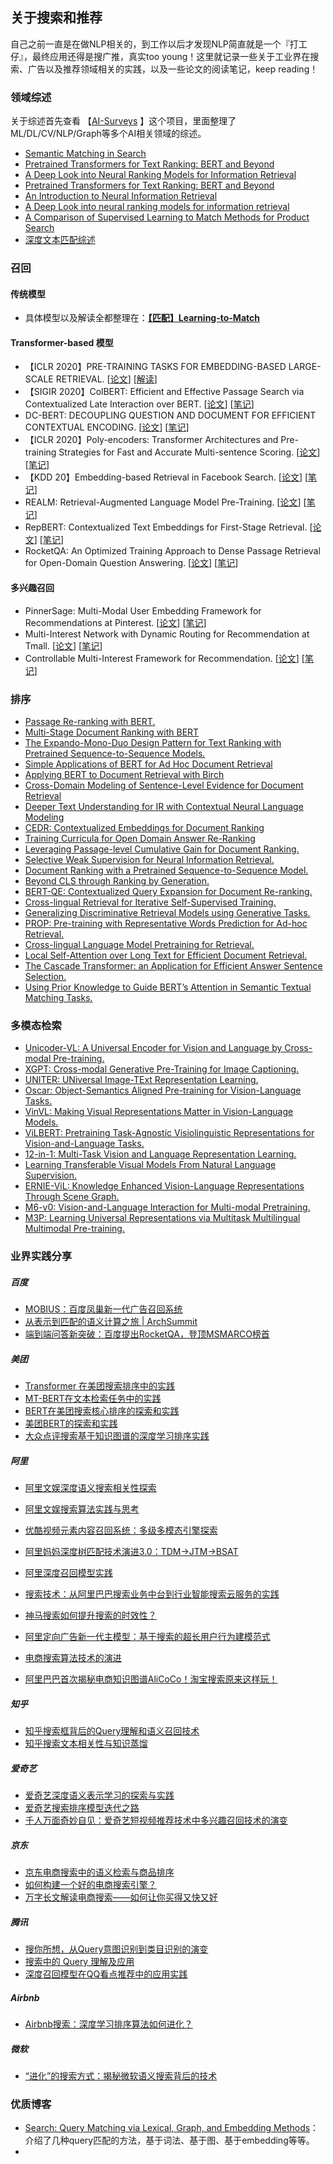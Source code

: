 ## 关于搜索和推荐

自己之前一直是在做NLP相关的，到工作以后才发现NLP简直就是一个『打工仔』，最终应用还得是搜广推，真实too young！这里就记录一些关于工业界在搜索、广告以及推荐领域相关的实践，以及一些论文的阅读笔记，keep reading！

### 领域综述

关于综述首先查看 【[AI-Surveys](https://github.com/KaiyuanGao/AI-Surveys) 】这个项目，里面整理了ML/DL/CV/NLP/Graph等多个AI相关领域的综述。

- [Semantic Matching in Search](http://www.hangli-hl.com/uploads/3/4/4/6/34465961/ml_for_match-step2.pdf)
- [Pretrained Transformers for Text Ranking: BERT and Beyond](https://arxiv.org/pdf/2010.06467.pdf)
- [A Deep Look into Neural Ranking Models for Information Retrieval](https://arxiv.org/pdf/1903.06902.pdf)
- [Pretrained Transformers for Text Ranking: BERT and Beyond](https://arxiv.org/pdf/2010.06467.pdf)
- [An Introduction to Neural Information Retrieval](https://www.microsoft.com/en-us/research/uploads/prod/2017/06/fntir2018-neuralir-mitra.pdf)
- [A Deep Look into neural ranking models for information retrieval](https://arxiv.org/abs/1903.06902) 
- [A Comparison of Supervised Learning to Match Methods for Product Search](https://arxiv.org/abs/2007.10296)
- [深度文本匹配综述](http://cjc.ict.ac.cn/online/onlinepaper/pl-201745181647.pdf)

### 召回

#### 传统模型

- 具体模型以及解读全都整理在：[**【匹配】Learning-to-Match**](https://github.com/KaiyuanGao/NLP-RoadMap/blob/master/docs/4.Natural_Language_Processing/4.4-Text_Matching/[匹配]Learning-to-Match.md)

#### Transformer-based 模型

- 【ICLR 2020】PRE-TRAINING TASKS FOR EMBEDDING-BASED LARGE-SCALE RETRIEVAL.  [[论文](https://arxiv.org/abs/2002.03932)] [[解读]()]
- 【SIGIR 2020】ColBERT: Efficient and Effective Passage Search via Contextualized Late Interaction over BERT. [[论文](https://arxiv.org/abs/2004.12832)] [[笔记](https://github.com/KaiyuanGao/NLP-RoadMap/blob/master/docs/6.Recommend_Search/ColBERT.md)]
- DC-BERT: DECOUPLING QUESTION AND DOCUMENT FOR EFFICIENT CONTEXTUAL ENCODING. [[论文](https://arxiv.org/abs/2002.12591)] [[笔记](https://github.com/KaiyuanGao/NLP-RoadMap/blob/master/docs/6.Recommend_Search/DC-BERT%E7%AC%94%E8%AE%B0.md)]
- 【ICLR 2020】Poly-encoders: Transformer Architectures and Pre-training Strategies for Fast and Accurate Multi-sentence Scoring. [[论文](https://arxiv.org/abs/1905.01969)] [[笔记](https://github.com/KaiyuanGao/NLP-RoadMap/blob/master/docs/6.Recommend_Search/Poly-Encoder笔记.md)]
- 【KDD 20】Embedding-based Retrieval in Facebook Search. [[论文](https://arxiv.org/abs/2006.11632)] [[笔记](https://github.com/KaiyuanGao/NLP-RoadMap/blob/master/docs/6.Recommend_Search/Facebook向量化检索.md)]
- REALM: Retrieval-Augmented Language Model Pre-Training. [[论文](https://arxiv.org/abs/2002.08909)] [[笔记](https://mp.weixin.qq.com/s/6V1HYNPA3qIyKwcQmdRSbw)]
- RepBERT: Contextualized Text Embeddings for First-Stage Retrieval.  [[论文](https://arxiv.org/abs/2006.15498)] [[笔记](https://mp.weixin.qq.com/s/6V1HYNPA3qIyKwcQmdRSbw)]
- RocketQA: An Optimized Training Approach to Dense Passage Retrieval for Open-Domain Question Answering. [[论文](https://arxiv.org/abs/2010.08191)] [[笔记](https://github.com/KaiyuanGao/NLP-RoadMap/blob/master/docs/4.Natural_Language_Processing/4.13-Question_Answering/RocketQA.md)]

#### 多兴趣召回

- PinnerSage: Multi-Modal User Embedding Framework for Recommendations at Pinterest. [[论文](https://arxiv.org/abs/2007.03634)] [[笔记]()]
- Multi-Interest Network with Dynamic Routing for Recommendation at Tmall. [[论文](https://arxiv.org/pdf/1904.08030.pdf)] [[笔记]()]
- Controllable Multi-Interest Framework for Recommendation. [[论文](https://arxiv.org/pdf/1904.08030.pdf)] [[笔记]()]

### 排序

- [Passage Re-ranking with BERT.](https://arxiv.org/pdf/1901.04085.pdf)
- [Multi-Stage Document Ranking with BERT](https://arxiv.org/pdf/1910.14424.pdf)
- [The Expando-Mono-Duo Design Pattern for Text Ranking with Pretrained Sequence-to-Sequence Models.](https://arxiv.org/pdf/2101.05667.pdf)
- [Simple Applications of BERT for Ad Hoc Document Retrieval](https://arxiv.org/pdf/1903.10972.pdf)
- [Applying BERT to Document Retrieval with Birch](https://www.aclweb.org/anthology/D19-3004.pdf)
- [Cross-Domain Modeling of Sentence-Level Evidence for Document Retrieval](https://www.aclweb.org/anthology/D19-1352.pdf)
- [Deeper Text Understanding for IR with Contextual Neural Language Modeling](https://arxiv.org/pdf/1905.09217.pdf)
- [CEDR: Contextualized Embeddings for Document Ranking](https://arxiv.org/pdf/1904.07094.pdf)
- [Training Curricula for Open Domain Answer Re-Ranking](https://arxiv.org/pdf/2004.14269.pdf)
- [Leveraging Passage-level Cumulative Gain for Document Ranking.](https://dl.acm.org/doi/pdf/10.1145/3366423.3380305) 
- [Selective Weak Supervision for Neural Information Retrieval.](https://arxiv.org/pdf/2001.10382.pdf) 
- [Document Ranking with a Pretrained Sequence-to-Sequence Model.](https://arxiv.org/pdf/2003.06713.pdf)
- [Beyond CLS through Ranking by Generation.](https://arxiv.org/pdf/2010.03073.pdf) 
- [BERT-QE: Contextualized Query Expansion for Document Re-ranking.](https://arxiv.org/pdf/2009.07258.pdf)
- [Cross-lingual Retrieval for Iterative Self-Supervised Training.](https://arxiv.org/pdf/2006.09526.pdf) 
- [Generalizing Discriminative Retrieval Models using Generative Tasks.](https://github.com/Albert-Ma/awesome-pretrained-models-for-information-retrieval/blob/main)
- [PROP: Pre-training with Representative Words Prediction for Ad-hoc Retrieval.](https://arxiv.org/pdf/2010.10137.pdf)
- [Cross-lingual Language Model Pretraining for Retrieval.](https://github.com/Albert-Ma/awesome-pretrained-models-for-information-retrieval/blob/main) 
- [Local Self-Attention over Long Text for Efficient Document Retrieval.](https://arxiv.org/pdf/2005.04908.pdf)
- [The Cascade Transformer: an Application for Efficient Answer Sentence Selection.](https://arxiv.org/pdf/2005.02534.pdf)
- [Using Prior Knowledge to Guide BERT’s Attention in Semantic Textual Matching Tasks.](https://arxiv.org/pdf/2102.10934.pdf)

### 多模态检索

- [Unicoder-VL: A Universal Encoder for Vision and Language by Cross-modal Pre-training.](https://arxiv.org/pdf/1908.06066.pdf) 
- [XGPT: Cross-modal Generative Pre-Training for Image Captioning.](https://arxiv.org/pdf/2003.01473.pdf) 
- [UNITER: UNiversal Image-TExt Representation Learning.](https://arxiv.org/pdf/1909.11740.pdf) 
- [Oscar: Object-Semantics Aligned Pre-training for Vision-Language Tasks.](https://arxiv.org/pdf/2004.06165.pdf) 
- [VinVL: Making Visual Representations Matter in Vision-Language Models.](https://arxiv.org/pdf/2101.00529.pdf)
- [ViLBERT: Pretraining Task-Agnostic Visiolinguistic Representations for Vision-and-Language Tasks.](https://arxiv.org/pdf/1908.02265.pdf)
- [12-in-1: Multi-Task Vision and Language Representation Learning.](https://arxiv.org/pdf/1912.02315.pdf)
- [Learning Transferable Visual Models From Natural Language Supervision.](https://arxiv.org/pdf/2103.00020.pdf) 
- [ERNIE-ViL: Knowledge Enhanced Vision-Language Representations Through Scene Graph.](https://arxiv.org/pdf/2006.16934.pdf)
- [M6-v0: Vision-and-Language Interaction for Multi-modal Pretraining.](https://arxiv.org/pdf/2003.13198.pdf) 
- [M3P: Learning Universal Representations via Multitask Multilingual Multimodal Pre-training.](https://arxiv.org/pdf/2006.02635.pdf) 

### 业界实践分享 

##### 百度

- [MOBIUS：百度凤巢新一代广告召回系统](https://mp.weixin.qq.com/s/2Vr3jQB4RGi2mbIkMMn1mQ)
- [从表示到匹配的语义计算之旅 | ArchSummit](https://www.infoq.cn/video/S5BEM3wyGS3BzqypJ6kE)
- [端到端问答新突破：百度提出RocketQA，登顶MSMARCO榜首](https://mp.weixin.qq.com/s/Oa0fPy4roOveyMU0BsrRhg)

##### 美团

- [Transformer 在美团搜索排序中的实践](https://mp.weixin.qq.com/s/Oixc46P9rQeiMDjI-0j0cw)
- [MT-BERT在文本检索任务中的实践](https://mp.weixin.qq.com/s/5HZULHPI3-HJypvAMXEOcQ)
- [BERT在美团搜索核心排序的探索和实践](https://mp.weixin.qq.com/s/mFRhp9pJRa9yHwqc98FMbg)
- [美团BERT的探索和实践](https://mp.weixin.qq.com/s/qfluRDWfL40E5Lrp5BdhFw)
- [大众点评搜索基于知识图谱的深度学习排序实践](https://tech.meituan.com/2019/01/17/dianping-search-deeplearning.html)

##### 阿里

- [阿里文娱深度语义搜索相关性探索](https://mp.weixin.qq.com/s/1aNd3dxwjCKUJACSq1uF-Q)

- [阿里文娱搜索算法实践与思考](https://mp.weixin.qq.com/s/7hvYdOTnnw5pDDMx6N66Uw)

- [优酷视频元素内容召回系统：多级多模态引擎探索](https://mp.weixin.qq.com/s/XylR3ZHQ_3b15mfcVqGgfg)

- [阿里妈妈深度树匹配技术演进3.0：TDM->JTM->BSAT](https://mp.weixin.qq.com/s/Nd9vCggZ3RfWLMpZ9JRKdQ)

- [阿里深度召回模型实践](https://mp.weixin.qq.com/s/hek-MglfIA4pSkLLLgKfYw)

- [搜索技术：从阿里巴巴搜索业务中台到行业智能搜索云服务的实践](https://yqh.aliyun.com/live/detail/16105)

- [神马搜索如何提升搜索的时效性？](https://mp.weixin.qq.com/s/WpITPvYmixMHa0ha0MgWVA)

- [阿里定向广告新一代主模型：基于搜索的超长用户行为建模范式](https://mp.weixin.qq.com/s/xK6BQVvrqOh79qEP7gtEyA)

- [电商搜索算法技术的演进](https://mp.weixin.qq.com/s/Nj4kVtn41bTyQ04Suc5A3A)

- [阿里巴巴首次揭秘电商知识图谱AliCoCo！淘宝搜索原来这样玩！](https://mp.weixin.qq.com/s/GnEGHMoGJEBVBhhHljqAzA)

##### 知乎

- [知乎搜索框背后的Query理解和语义召回技术](https://mp.weixin.qq.com/s/4Ns0qbE9d8KZRjFaSUXvRQ)
- [知乎搜索文本相关性与知识蒸馏](https://mp.weixin.qq.com/s/xgCtgEMRZ1VgzRZWjYIjTQ)

##### 爱奇艺

- [爱奇艺深度语义表示学习的探索与实践](https://mp.weixin.qq.com/s/f524bPx0pq7qxXGjpa7WCQ)
- [爱奇艺搜索排序模型迭代之路](https://mp.weixin.qq.com/s/w-aEwku3LnGdIqYxjq123A)
- [千人万面奇妙自见：爱奇艺短视频推荐技术中多兴趣召回技术的演变](https://zhuanlan.zhihu.com/p/367305286)

##### 京东

- [京东电商搜索中的语义检索与商品排序](https://mp.weixin.qq.com/s/4UBehc0eikVqcsFP7xL_Zw)
- [如何构建一个好的电商搜索引擎？](https://mp.weixin.qq.com/s/CAzafDevfNs0hHUmquds2Q)
- [万字长文解读电商搜索——如何让你买得又快又好](https://mp.weixin.qq.com/s/1hc7G4eBSyk-b8Dv4FsYbg)

##### 腾讯

- [搜你所想，从Query意图识别到类目识别的演变](https://mp.weixin.qq.com/s/s8swIdAPw_VeAWnZTL1riA)
- [搜索中的 Query 理解及应用](https://mp.weixin.qq.com/s/rZMtsbMuyGwcy2KU7mzZhQ)
- [深度召回模型在QQ看点推荐中的应用实践](https://zhuanlan.zhihu.com/p/59354944)

##### Airbnb

- [Airbnb搜索：深度学习排序算法如何进化？](https://mp.weixin.qq.com/s/pAbuPccrZGhF0q0ZBpkL0A)

##### 微软

- [“进化”的搜索方式：揭秘微软语义搜索背后的技术](https://mp.weixin.qq.com/s/5cwn6qI59LakNOwds9VE-w)

### 优质博客

- [Search: Query Matching via Lexical, Graph, and Embedding Methods](https://eugeneyan.com/writing/search-query-matching/)：介绍了几种query匹配的方法，基于词法、基于图、基于embedding等等。
- 

